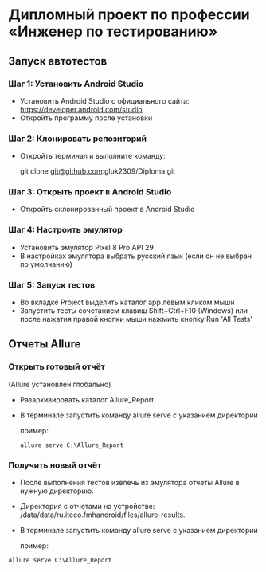 # Дипломный проект по профессии «Инженер по тестированию»

## **Запуск автотестов**

### Шаг 1: Установить Android Studio

- Установить Android Studio с официального сайта: https://developer.android.com/studio
- Откройть программу после установки

### Шаг 2: Клонировать репозиторий

- Откройть терминал и выполните команду:

    git clone git@github.com:gluk2309/Diploma.git
  

### Шаг 3: Открыть проект в Android Studio

   - Откройть склонированный проект в Android Studio

### Шаг 4: Настроить эмулятор

   - Установить эмулятор Pixel 8 Pro API 29
   - В настройках эмулятора выбрать русский язык (если он не выбран по умолчанию)

### Шаг 5: Запуск тестов

   - Во вкладке Project выделить каталог app левым кликом мыши 
   - Запустить тесты сочетанием клавиш Shift+Ctrl+F10 (Windows) или после нажатия правой кнопки мыши нажмить кнопку Run 'All Tests'

## **Отчеты Allure**

### **Открыть готовый отчёт**
(Allure установлен глобально)

- Разархивировать каталог Allure_Report
- В терминале запустить команду  allure serve с указанием директории

     пример:     

      allure serve C:\Allure_Report

### **Получить новый отчёт**

   - После выполнения тестов извлечь из эмулятора отчеты Allure в нужную директорию.

   - Директория с отчетами на устройстве:
       /data/data/ru.iteco.fmhandroid/files/allure-results.

   - В терминале запустить команду  allure serve с указанием директории

      пример:
     
    allure serve C:\Allure_Report
